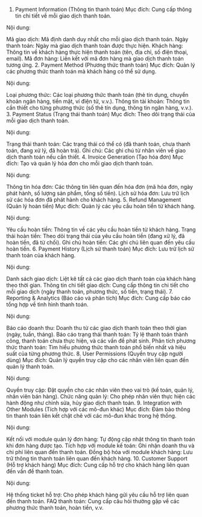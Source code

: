 1. Payment Information (Thông tin thanh toán)
Mục đích: Cung cấp thông tin chi tiết về mỗi giao dịch thanh toán.

Nội dung:

Mã giao dịch: Mã định danh duy nhất cho mỗi giao dịch thanh toán.
Ngày thanh toán: Ngày mà giao dịch thanh toán được thực hiện.
Khách hàng: Thông tin về khách hàng thực hiện thanh toán (tên, địa chỉ, số điện thoại, email).
Mã đơn hàng: Liên kết với mã đơn hàng mà giao dịch thanh toán tương ứng.
2. Payment Method (Phương thức thanh toán)
Mục đích: Quản lý các phương thức thanh toán mà khách hàng có thể sử dụng.

Nội dung:

Loại phương thức: Các loại phương thức thanh toán (thẻ tín dụng, chuyển khoản ngân hàng, tiền mặt, ví điện tử, v.v.).
Thông tin tài khoản: Thông tin cần thiết cho từng phương thức (số thẻ tín dụng, thông tin ngân hàng, v.v.).
3. Payment Status (Trạng thái thanh toán)
Mục đích: Theo dõi trạng thái của mỗi giao dịch thanh toán.

Nội dung:

Trạng thái thanh toán: Các trạng thái có thể có (đã thanh toán, chưa thanh toán, đang xử lý, đã hoàn trả).
Ghi chú: Các ghi chú từ nhân viên về giao dịch thanh toán nếu cần thiết.
4. Invoice Generation (Tạo hóa đơn)
Mục đích: Tạo và quản lý hóa đơn cho mỗi giao dịch thanh toán.

Nội dung:

Thông tin hóa đơn: Các thông tin liên quan đến hóa đơn (mã hóa đơn, ngày phát hành, số lượng sản phẩm, tổng số tiền).
Lịch sử hóa đơn: Lưu trữ lịch sử các hóa đơn đã phát hành cho khách hàng.
5. Refund Management (Quản lý hoàn tiền)
Mục đích: Quản lý các yêu cầu hoàn tiền từ khách hàng.

Nội dung:

Yêu cầu hoàn tiền: Thông tin về các yêu cầu hoàn tiền từ khách hàng.
Trạng thái hoàn tiền: Theo dõi trạng thái của yêu cầu hoàn tiền (đang xử lý, đã hoàn tiền, đã từ chối).
Ghi chú hoàn tiền: Các ghi chú liên quan đến yêu cầu hoàn tiền.
6. Payment History (Lịch sử thanh toán)
Mục đích: Lưu trữ lịch sử thanh toán của khách hàng.

Nội dung:

Danh sách giao dịch: Liệt kê tất cả các giao dịch thanh toán của khách hàng theo thời gian.
Thông tin chi tiết giao dịch: Cung cấp thông tin chi tiết cho mỗi giao dịch (ngày thanh toán, phương thức, số tiền, trạng thái).
7. Reporting & Analytics (Báo cáo và phân tích)
Mục đích: Cung cấp báo cáo tổng hợp về tình hình thanh toán.

Nội dung:

Báo cáo doanh thu: Doanh thu từ các giao dịch thanh toán theo thời gian (ngày, tuần, tháng).
Báo cáo trạng thái thanh toán: Tỷ lệ thanh toán thành công, thanh toán chưa thực hiện, và các vấn đề phát sinh.
Phân tích phương thức thanh toán: Tìm hiểu phương thức thanh toán phổ biến nhất và hiệu suất của từng phương thức.
8. User Permissions (Quyền truy cập người dùng)
Mục đích: Quản lý quyền truy cập cho các nhân viên liên quan đến quản lý thanh toán.

Nội dung:

Quyền truy cập: Đặt quyền cho các nhân viên theo vai trò (kế toán, quản lý, nhân viên bán hàng).
Chức năng quản lý: Cho phép nhân viên thực hiện các hành động như chỉnh sửa, hủy giao dịch thanh toán.
9. Integration with Other Modules (Tích hợp với các mô-đun khác)
Mục đích: Đảm bảo thông tin thanh toán liên kết chặt chẽ với các mô-đun khác trong hệ thống.

Nội dung:

Kết nối với module quản lý đơn hàng: Tự động cập nhật thông tin thanh toán khi đơn hàng được tạo.
Tích hợp với module kế toán: Ghi nhận doanh thu và chi phí liên quan đến thanh toán.
Đồng bộ hóa với module khách hàng: Lưu trữ thông tin thanh toán liên quan đến khách hàng.
10. Customer Support (Hỗ trợ khách hàng)
Mục đích: Cung cấp hỗ trợ cho khách hàng liên quan đến vấn đề thanh toán.

Nội dung:

Hệ thống ticket hỗ trợ: Cho phép khách hàng gửi yêu cầu hỗ trợ liên quan đến thanh toán.
FAQ thanh toán: Cung cấp câu hỏi thường gặp về các phương thức thanh toán, hoàn tiền, v.v.